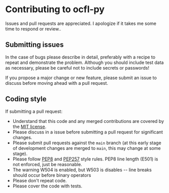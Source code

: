 # Contributing to ocfl-py

Issues and pull requests are appreciated. I apologize if it takes me some time to respond or review..

## Submitting issues

In the case of bugs please describe in detail, preferably with a recipe to repeat and demonstrate the problem. Although you should include test data as necessary, please be careful not to include secrets or passwords!

If you propose a major change or new feature, please submit an issue to discuss before moving ahead with a pull request.

## Coding style

If submitting a pull request:

   * Understand that this code and any merged contributions are covered by the [MIT license](LICENSE.txt).
   * Please discuss in a issue before submitting a pull request for significant changes.
   * Please submit pull requests against the `main` branch (at this early stage of development changes are merged to `main`, this may change at some stage).
   * Please follow [PEP8](https://www.python.org/dev/peps/pep-0008/) and [PEP257](https://www.python.org/dev/peps/pep-0257/) style rules. PEP8 line length (E501) is not enforced, just be reasonable.
   * The warning W504 is enabled, but W503 is disables -- line breaks should occur before binary operators
   * Please don't repeat code.
   * Please cover the code with tests.
